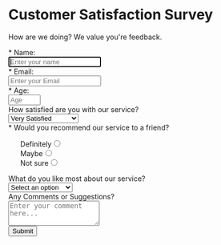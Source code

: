 <h1 id="title">Customer Satisfaction Survey</h1>
<div id="form-outer">
    <p id="description">
        How are we doing? We value you're feedback.
    </p>
    <form id="customer-satisfaction-survey" method="GET" action="https://codepen.io/jcvx/full/XPeORr">
        <div class="rowTab">
            <div class="labels">
                <label id="name-label" for="name">* Name: </label>
            </div>
            <div class="rightTab">
                <input autofocus type="text" name="name" id="name" class="input-field" placeholder="Enter your name" required>
            </div>
        </div>
        <div class="rowTab">
            <div class="labels">
                <label id="email-label" for="email">* Email: </label>
            </div>
            <div class="rightTab">
                <input type="email" name="email" id="email" class="input-field" required placeholder="Enter your Email">
            </div>
        </div>
        <div class="rowTab">
            <div class="labels">
                <label id="number-label">* Age: </label>
            </div>
            <div class="rightTab">
                <input type="number" name="age" id="number" min="5" max="125" class="input-field" placeholder="Age">
            </div>
        </div>
        <div class="rowTab">
            <div class="labels">
                <label>How satisfied are you with our service?</label>
            </div>
            <div class="rightTab">
                <select id="dropdown" name="satisfactionLevel" class="dropdown">
                    <option disabled value>Select an option:</option>
                    <option  value="verySatisfied">Very Satisfied</option>
                    <option value="satisfied">Satisfied</option>
                    <option value="somewhatSatisfied">Somewhat Satisfied</option>
                    <option value="notSatisfied">Not Satisfied</option>
                    <option value="other">Other</option>
                </select>
            </div>
        </div>
        <div class="rowTab">
            <div class="labels">
                <label>* Would you recommend our service to a friend?</label>
            </div>
            <div class="rightTab">
                <ul style="list-style: none;">
                    <li class="radio"><label>Definitely<input name="radio-buttons" value="1"  type="radio" class="userRatings" ></label></li>
                    <li class="radio"><label>Maybe<input name="radio-buttons" value="2"  type="radio" class="userRatings" ></label></li>
                    <li class="radio"><label>Not sure<input name="radio-buttons" value="3"  type="radio" class="userRatings" ></label></li>
                </ul>
            </div>
        </div>
        <div class="rowTab">
            <div class="labels">
                <label for="like-most">What do you like most about our service?</label>
            </div>
            <div class="rightTab">
                <select id="like-most"
                        name="likeMost" class="dropdown">
                    <option disabled selected value>Select an option</option>
                    <option value="prices">Prices</option>
                    <option value="varietyOfOptions">Variety of Options</option>
                    <option value="customerService">Customer Service</option>
                    <option value="fastDelivery">Fast Delivery</option>
                </select>
            </div>
        </div>
        <div class="rowTab">
            <div class="labels">
                <label for="comments">Any Comments or Suggestions?</label>
            </div>
            <div class="rightTab">
                <textarea id="comments" class="input-field" style="height:50px;resize:vertical;" name="comment" placeholder="Enter your comment here..."></textarea>
            </div>
        </div>
        <button id="submit" type="submit">Submit</button>
    </form>
</div>
